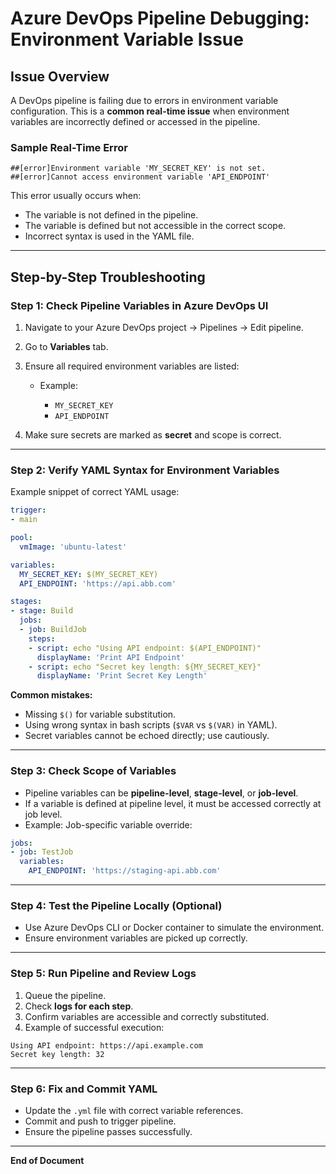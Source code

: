 # Azure DevOps Pipeline Debugging: Environment Variable Issue

## Issue Overview

A DevOps pipeline is failing due to errors in environment variable configuration. This is a **common real-time issue** when environment variables are incorrectly defined or accessed in the pipeline.

### Sample Real-Time Error

```
##[error]Environment variable 'MY_SECRET_KEY' is not set.
##[error]Cannot access environment variable 'API_ENDPOINT'
```

This error usually occurs when:

* The variable is not defined in the pipeline.
* The variable is defined but not accessible in the correct scope.
* Incorrect syntax is used in the YAML file.

---

## Step-by-Step Troubleshooting

### Step 1: Check Pipeline Variables in Azure DevOps UI

1. Navigate to your Azure DevOps project → Pipelines → Edit pipeline.
2. Go to **Variables** tab.
3. Ensure all required environment variables are listed:

   * Example:

     * `MY_SECRET_KEY`
     * `API_ENDPOINT`
4. Make sure secrets are marked as **secret** and scope is correct.

---

### Step 2: Verify YAML Syntax for Environment Variables

Example snippet of correct YAML usage:

```yaml
trigger:
- main

pool:
  vmImage: 'ubuntu-latest'

variables:
  MY_SECRET_KEY: $(MY_SECRET_KEY)
  API_ENDPOINT: 'https://api.abb.com'

stages:
- stage: Build
  jobs:
  - job: BuildJob
    steps:
    - script: echo "Using API endpoint: $(API_ENDPOINT)"
      displayName: 'Print API Endpoint'
    - script: echo "Secret key length: ${MY_SECRET_KEY}"
      displayName: 'Print Secret Key Length'
```

**Common mistakes:**

* Missing `$()` for variable substitution.
* Using wrong syntax in bash scripts (`$VAR` vs `$(VAR)` in YAML).
* Secret variables cannot be echoed directly; use cautiously.

---

### Step 3: Check Scope of Variables

* Pipeline variables can be **pipeline-level**, **stage-level**, or **job-level**.
* If a variable is defined at pipeline level, it must be accessed correctly at job level.
* Example: Job-specific variable override:

```yaml
jobs:
- job: TestJob
  variables:
    API_ENDPOINT: 'https://staging-api.abb.com'
```

---

### Step 4: Test the Pipeline Locally (Optional)

* Use Azure DevOps CLI or Docker container to simulate the environment.
* Ensure environment variables are picked up correctly.

---

### Step 5: Run Pipeline and Review Logs

1. Queue the pipeline.
2. Check **logs for each step**.
3. Confirm variables are accessible and correctly substituted.
4. Example of successful execution:

```
Using API endpoint: https://api.example.com
Secret key length: 32
```

---

### Step 6: Fix and Commit YAML

* Update the `.yml` file with correct variable references.
* Commit and push to trigger pipeline.
* Ensure the pipeline passes successfully.

---

**End of Document**
